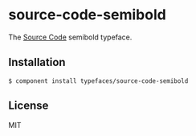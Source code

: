 
# source-code-semibold
  
  The [Source Code](https://typekit.com/fonts/source-code-pro) semibold typeface.

## Installation

    $ component install typefaces/source-code-semibold

## License

  MIT